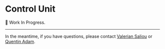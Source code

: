 # Control Unit

🚧 Work In Progress.

---

In the meantime, if you have questions, please contact [Valerian Saliou](https://github.com/valeriansaliou) or [Quentin Adam](https://github.com/waxzce).
